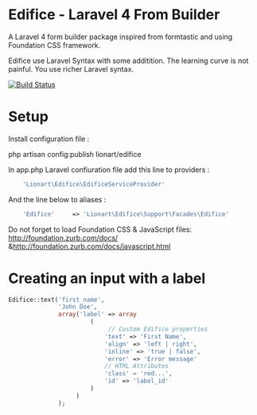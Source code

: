 Edifice - Laravel 4 From Builder
=======


A Laravel 4 form builder package inspired from formtastic and using Foundation CSS framework.

Edifice use Laravel Syntax with some additition. The learning curve is not painful. You use richer Laravel syntax.

[![Build Status](https://travis-ci.org/LionArt/edifice.png?branch=master)](https://travis-ci.org/LionArt/edifice)

Setup
=====

Install configuration file :

php artisan config:publish lionart/edifice

In app.php Laravel confiuration file add this line to providers :

```php
    'Lionart\Edifice\EdificeServiceProvider'
```

And the line below to aliases :

```php
    'Edifice'     => 'Lionart\Edifice\Support\Facades\Edifice'
```

Do not forget to load Foundation CSS & JavaScript files:
http://foundation.zurb.com/docs/ &http://foundation.zurb.com/docs/javascript.html

Creating an input with a label
=====

```php
Edifice::text('first_name',
              'John Doe',
              array('label' => array
                       (
                            // Custom Edifice properties
                           'text' => 'First Name',
                           'align' => 'left | right',
                           'inline' => 'true | false',
                           'error' => 'Error message'
                           // HTML Attributes
                           'class' = 'red...',
                           'id' => 'label_id'
                       )
                   )
              );
```
